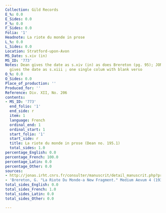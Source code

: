 ```yaml
---
Collection: Gild Records
E_%: 0.0
E_Sides: 0.0
F_%: 0.0
F_Sides: 0.0
Folia: '1'
Headnote: La riote du monde in prose
L_%: 0.0
L_Sides: 0.0
Location: Stratford-upon-Avon
MS_Date: s.xiv (in)
MS_ID: '773'
Notes: Dean gives the date as s.xiv (in) as does Brereton (pg. 95); JONAS catalogue
  gives the date as s.xiii ; one single colum with blank verso
O_%: 0.0
O_Sides: 0.0
Place_of_production: ''
Produced_for: ''
Reference: Div. XII, No. 206
contents:
- MS_ID: '773'
  end_folio: '1'
  end_side: r
  item: 1
  language: French
  ordinal_end: 1
  ordinal_start: 1
  start_folio: '1'
  start_side: r
  title: La riote du monde in prose (Dean no. 195.1)
  total_sides: 1.0
percentage_English: 0.0
percentage_French: 100.0
percentage_Latin: 0.0
percentage_Other: 0.0
sources:
- http://jonas.irht.cnrs.fr/consulter/manuscrit/detail_manuscrit.php?projet=78884
- 'Brereton, G. "La Riote Du Monde-a New Fragment." Medium Aevum 4 (1935): 95-99.'
total_sides_English: 0.0
total_sides_French: 1.0
total_sides_Latin: 0.0
total_sides_Other: 0.0

---
```

